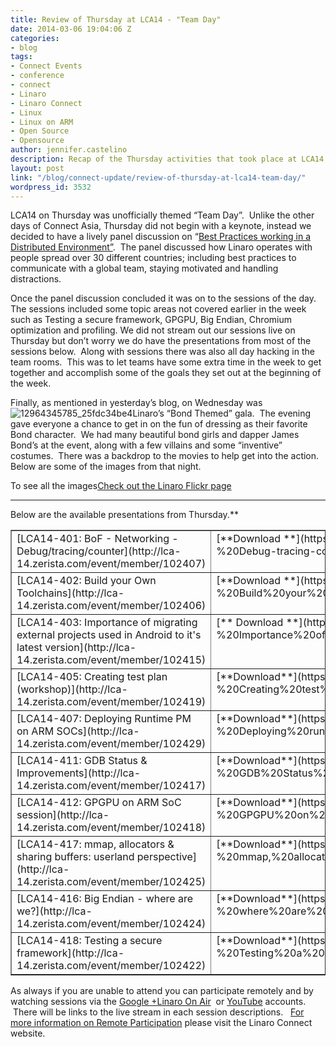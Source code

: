 ```yaml
---
title: Review of Thursday at LCA14 - "Team Day"
date: 2014-03-06 19:04:06 Z
categories:
- blog
tags:
- Connect Events
- conference
- connect
- Linaro
- Linaro Connect
- Linux
- Linux on ARM
- Open Source
- Opensource
author: jennifer.castelino
description: Recap of the Thursday activities that took place at LCA14
layout: post
link: "/blog/connect-update/review-of-thursday-at-lca14-team-day/"
wordpress_id: 3532
---
```


LCA14 on Thursday was unofficially themed “Team Day”.  Unlike the other days of Connect Asia, Thursday did not begin with a keynote, instead we decided to have a lively panel discussion on “[Best Practices working in a Distributed Environment”](https://www.youtube.com/watch?v=8UdqAjAoD3A).  The panel discussed how Linaro operates with people spread over 30 different countries; including best practices to communicate with a global team, staying motivated and handling distractions.


Once the panel discussion concluded it was on to the sessions of the day.  The sessions included some topic areas not covered earlier in the week such as Testing a secure framework, GPGPU, Big Endian, Chromium optimization and profiling. We did not stream out our sessions live on Thursday but don’t worry we do have the presentations from most of the sessions below.  Along with sessions there was also all day hacking in the team rooms.  This was to let teams have some extra time in the week to get together and accomplish some of the goals they set out at the beginning of the week.

Finally, as mentioned in yesterday’s blog, on Wednesday was ![12964345785_25fdc34be4](/assets/blog/12964345785_25fdc34be4.jpg)Linaro’s “Bond Themed” gala.  The evening gave everyone a chance to get in on the fun of dressing as their favorite Bond character.  We had many beautiful bond girls and dapper James Bond’s at the event, along with a few villains and some “inventive” costumes.  There was a backdrop to the movies to help get into the action.  Below are some of the images from that night.

To see all the images[](http://www.flickr.com/photos/linaroorg/sets/72157641940318163/)[Check out the Linaro Flickr page](http://www.flickr.com/photos/linaroorg/sets/72157641940318163/)

* * *

Below are the available presentations from Thursday.**
<table cellpadding="0" width="443" cellspacing="0" border="1" class="table responive-table" >
<tbody >
<tr >

<td width="245" valign="top" markdown="1">
[LCA14-401: BoF - Networking - Debug/tracing/counter](http://lca-14.zerista.com/event/member/102407)
</td>

<td width="198" valign="top" markdown="1">
[**Download **](https://s3.amazonaws.com/connect.linaro.org/lca14/presentations/LCA14-401-%20BoF,%20Networking%20-%20Debug-tracing-counter.pdf)slides
</td>
</tr>
<tr >

<td width="245" valign="top" markdown="1">
[LCA14-402: Build your Own Toolchains](http://lca-14.zerista.com/event/member/102406)
</td>

<td width="198" valign="top" markdown="1">
[**Download **](https://s3.amazonaws.com/connect.linaro.org/lca14/presentations/LCA14-402-%20Build%20your%20Own%20Toolchains.pdf)slides
</td>
</tr>
<tr >

<td width="245" valign="top" markdown="1">
[LCA14-403: Importance of migrating external projects used in Android to it's latest version](http://lca-14.zerista.com/event/member/102415)
</td>

<td width="198" valign="top" markdown="1">
[** Download **](https://s3.amazonaws.com/connect.linaro.org/lca14/presentations/LCA14-403-%20Importance%20of%20migrating%20external%20projects%20used%20in%20Android%20to%20it's%20latest%20version.pdf)slides
</td>
</tr>
<tr >

<td width="245" valign="top" markdown="1">
[LCA14-405: Creating test plan (workshop)](http://lca-14.zerista.com/event/member/102419)
</td>

<td width="198" valign="top" markdown="1">
[**Download**](https://s3.amazonaws.com/connect.linaro.org/lca14/presentations/LCA14-405-%20Creating%20test%20plan%20(workshop).pdf) slides
</td>
</tr>
<tr >

<td width="245" valign="top" markdown="1">
[LCA14-407: Deploying Runtime PM on ARM SOCs](http://lca-14.zerista.com/event/member/102429)
</td>

<td width="198" valign="top" markdown="1">
[**Download**](https://s3.amazonaws.com/connect.linaro.org/lca14/presentations/LCA14-407-%20Deploying%20runtime%20PM%20on%20ARM%20SoCs.pdf) slides
</td>
</tr>
<tr >

<td width="245" valign="top" markdown="1">
[LCA14-411: GDB Status & Improvements](http://lca-14.zerista.com/event/member/102417)
</td>

<td width="198" valign="top" markdown="1">
[**Download**](https://s3.amazonaws.com/connect.linaro.org/lca14/presentations/LCA14-411-%20GDB%20Status%20&%20Improvements.pdf) slides
</td>
</tr>
<tr >

<td width="245" valign="top" markdown="1">
[LCA14-412: GPGPU on ARM SoC session](http://lca-14.zerista.com/event/member/102418)
</td>

<td width="198" valign="top" markdown="1">
[**Download**](https://s3.amazonaws.com/connect.linaro.org/lca14/presentations/LCA14-412-%20GPGPU%20on%20ARM%20SoC%20session.pdf) slides
</td>
</tr>
<tr >

<td width="245" valign="top" markdown="1">
[LCA14-417: mmap, allocators & sharing buffers: userland perspective](http://lca-14.zerista.com/event/member/102425)
</td>

<td width="198" valign="top" markdown="1">
[**Download**](https://s3.amazonaws.com/connect.linaro.org/lca14/presentations/LCA14-417-%20mmap,%20allocators%20&%20sharing%20buffers%20-%20userland%20experience.pdf) slides
</td>
</tr>
<tr >

<td width="245" valign="top" markdown="1">
[LCA14-416: Big Endian - where are we?](http://lca-14.zerista.com/event/member/102424)
</td>

<td width="198" valign="top" markdown="1">
[**Download**](https://s3.amazonaws.com/connect.linaro.org/lca14/presentations/LCA14-416-%20Big%20Endian%20-%20where%20are%20we-.pdf) slides
</td>
</tr>
<tr >

<td width="245" valign="top" markdown="1">
[LCA14-418: Testing a secure framework](http://lca-14.zerista.com/event/member/102422)
</td>

<td width="198" valign="top" markdown="1">
[**Download**](https://s3.amazonaws.com/connect.linaro.org/lca14/presentations/LCA14-418-%20Testing%20a%20secure%20framework.pdfv) slides
</td>
</tr>
</tbody>
</table>


As always if you are unable to attend you can participate remotely and by watching sessions via the [Google +Linaro On Air](https://plus.google.com/u/0/116754366033915823792/posts)  or [YouTube](http://www.youtube.com/user/LinaroOnAir) accounts.  There will be links to the live stream in each session descriptions.   [For more information on Remote Participation]() please visit the Linaro Connect website.